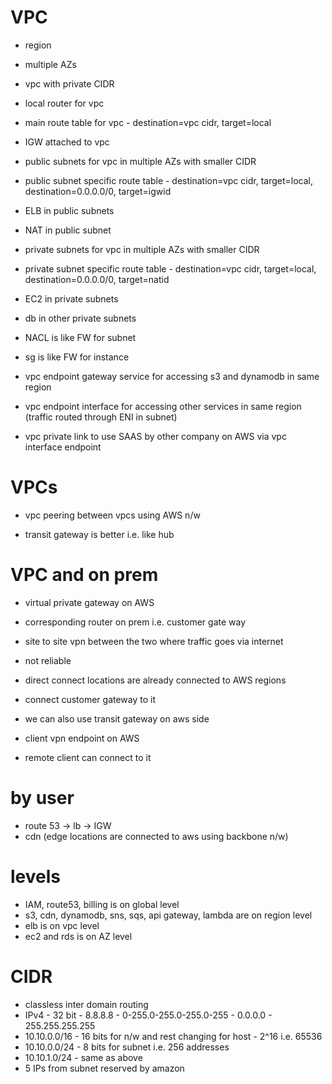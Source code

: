 # VPC

- region
- multiple AZs

- vpc with private CIDR
- local router for vpc
- main route table for vpc - destination=vpc cidr, target=local
- IGW attached to vpc

- public subnets for vpc in multiple AZs with smaller CIDR
- public subnet specific route table - destination=vpc cidr, target=local, destination=0.0.0.0/0, target=igwid

- ELB in public subnets
- NAT in public subnet

- private subnets for vpc in multiple AZs with smaller CIDR
- private subnet specific route table - destination=vpc cidr, target=local, destination=0.0.0.0/0, target=natid

- EC2 in private subnets
- db in other private subnets

- NACL is like FW for subnet
- sg is like FW for instance

- vpc endpoint gateway service for accessing s3 and dynamodb in same region
- vpc endpoint interface for accessing other services in same region (traffic routed through ENI in subnet)

- vpc private link to use SAAS by other company on AWS via vpc interface endpoint

# VPCs

- vpc peering between vpcs using AWS n/w

- transit gateway is better i.e. like hub

# VPC and on prem

- virtual private gateway on AWS
- corresponding router on prem i.e. customer gate way
- site to site vpn between the two where traffic goes via internet
- not reliable

- direct connect locations are already connected to AWS regions
- connect customer gateway to it

- we can also use transit gateway on aws side

- client vpn endpoint on AWS
- remote client can connect to it

# by user

- route 53 -> lb -> IGW
- cdn (edge locations are connected to aws using backbone n/w)

# levels

- IAM, route53, billing is on global level
- s3, cdn, dynamodb, sns, sqs, api gateway, lambda are on region level
- elb is on vpc level
- ec2 and rds is on AZ level

# CIDR

- classless inter domain routing
- IPv4 - 32 bit - 8.8.8.8 - 0-255.0-255.0-255.0-255 - 0.0.0.0 - 255.255.255.255
- 10.10.0.0/16 - 16 bits for n/w and rest changing for host - 2^16 i.e. 65536
- 10.10.0.0/24 - 8 bits for subnet i.e. 256 addresses
- 10.10.1.0/24 - same as above
- 5 IPs from subnet reserved by amazon